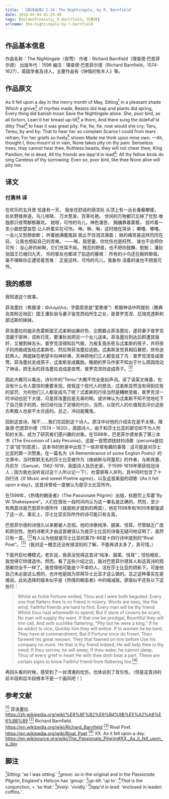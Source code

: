 ```yaml
---
title: '《英诗金库》I-34：The Nightingale, by R. Barnfield'
date: 2018-04-04 01:25:00
tags: [GoldenTreasury, R.Barnfield, 付勇林]
urlname: the-nightingale-by-r-barnfield
---
```


## 作品基本信息

作品名称：The Nightingale（夜莺）
作者：Richard Barnfield（理查德·巴恩菲尔德）
出版年代：1598
编注：理查德·巴恩菲尔德（Richard Barnfield，1574-1627），英国学者及诗人，主要作品有《钟情的牧羊人》等。

## 作品原文
As it fell upon a day
In the merry month of May,
Sitting<a href="#note1" id="note1ref"><sup>1</sup></a> in a pleasant shade
Which a grove<a href="#note2" id="note2ref"><sup>2</sup></a> of myrtles made,
Beasts did leap and plants did spring,
Every thing did banish moan
Save the Nightingale alone.
She, poor bird, as all forlorn,
Lean'd her breast up-till<a href="#note3" id="note3ref"><sup>3</sup></a> a thorn,
And there sung the dolefull'st ditty
That<a href="#note4" id="note4ref"><sup>4</sup></a> to hear it was great pity.
Fie, fie, fie, now would she cry;
Teru, Tereu, by and by:
That to hear her so complain
Scarce I could from tears refrain;
For her griefs so lively<a href="#note5" id="note5ref"><sup>5</sup></a> shown
Made me think upon mine own.
—Ah, thought I, thou mourn'st in vain,
None takes pity on thy pain:
Senseless trees, they cannot hear thee,
Ruthless beasts, they will not cheer thee;
King Pandion, he is dead,
All thy friends are lapp'd in lead<a href="#note6" id="note6ref"><sup>6</sup></a>:
All thy fellow birds do sing
Careless of thy sorrowing:
Even so, poor bird, like thee
None alive will pity me.

## 译文
### 付勇林 译
在欢乐的五月里
恰逢有一天，
我坐在舒适的荫凉处
头顶上有一丛长春藤攀援，
处处野兽奔逐，鸟儿啼啭，
万木葱茏、百草吐艳。
世间的万物都已忘掉了忧愁
唯独那只夜莺郁郁寡欢。
她呀，可怜的鸟儿，神色凄苦，
胸脯靠着蒺藜，
低吟着一支小曲悲楚哀怨
让人听着实在可怜。
啾、啾、啾，这时她在哭诉；
嘟噜、嘟噜，一会儿又愁肠欲断；
听着她满腹冤屈
我止不住泪流满面；
她的痛苦是这样历历在目，
让我也想起自己的苦难。
——唉，我思量，你忧伤也是枉然，
谁也不会把你可怜：
没心肝的树啊，它们充耳不闻，
残忍的野兽，也不把你鼓舞、慰勉；
潘狄翁国王已魂归九天，
你的挚友也都进了铅造的墓棺：
所有的小鸟还在婉转歌唱，
毫不理睬你正遭受着苦难：
正是这样，可怜的鸟儿，我象你
活着的谁也不把我可怜。

## 我的感想
我知道这个故事。

菲洛墨拉（希腊语：Φιλομήλα，字面意思是“爱歌者”）希腊神话中阿提刻（雅典及其附近地区）国王潘狄翁与妻子宙克西珀所生之女，是普罗克涅、厄瑞克透斯和部忒斯的妹妹。

菲洛墨拉的姐夫色雷斯国王忒柔斯凶暴好色，企图霸占菲洛墨拉，遂将妻子普罗克涅藏于密林，谎称已死，要潘狄翁把另一个女儿送来。菲洛墨拉到达后即遭其强奸，又被割掉舌头。普罗克涅得知后气极，为报复竟杀死与忒柔斯的孩子，并将孩子的肉做成饭给忒柔斯吃，然后带菲洛墨拉逃跑。忒柔斯发觉真相后暴怒，拼命追赶两人。两姐妹在绝望中向神祈祷，天神把他们三人都变成了鸟：普罗克涅变成夜莺，菲洛墨拉变成燕子，忒柔斯变成戴胜。晚期的罗马作家不知出于什么原因改动了神话，把无舌的菲洛墨拉说成是夜莺，普罗克涅则说成燕子。<a href="#bib1" id="bib1ref"><sup>[1]</sup></a>

因此大概可以看出，诗句中的“Tereu”大概不完全是拟声词。读了读英文维基，也没有什么令人震惊的重要发现。按我这个现代人的想法，忒柔斯显然没有得到应有的惩罚，为何他们三人都变成鸟了呢？忒柔斯的行径当然是糟糕至极，普罗克涅一时冲动也犯下大错，可是菲洛墨拉是无辜的啊。或许神认为忒柔斯不知不觉地吃下了自己孩子的肉，他已经付出了足够的代价。当然，以现代人的价值观去评价这些古希腊人也是不太合适的。总之，冲动是魔鬼。

回到这首诗。哦不……我们先回到这个诗人。原注中对他的介绍实在是不太够。理查德·巴恩菲尔德（1574 – 1620），英国诗人，由于和莎士比亚的密切却不为人所知的关系，成为了研究者们感兴趣的对象。在1598年，巴恩菲尔德发表了第三本书《The Encomion of Lady Pecunia》，这是一首赞颂钱财的诗歌（pecunia是拉丁语“钱”的意思）。这本书的附录中出现了一些非常有趣的事情：这可能是对莎士比亚的第一次赞美。在一篇名为《A Remembrance of some English Poets》的文章中，当时默默无名的莎士比亚被作为《维纳斯与阿童尼》的作者，与斯宾塞、丹尼尔（Samuel，1562-1619，英国诗人及历史家，于1599-1619年荣获桂冠诗人；因为我也没听说过这个人所以记一下）、杜雷顿等人并列。其中同时包含了十四行诗《If Music and sweet Poetrie agree》，以及这首美丽的颂歌《As it fell upon a day》，这首诗曾经一度被认为是莎士比亚所作。

在1599年，《热情的朝圣者》（The Passionate Pilgrim）出版，标题页上写着“By W. Shakespeare”。人们在很长一段时间内认为这一署名是正确的，然而，至少有两首诗是巴恩菲尔德所作（就是刚才提到的两首），他在1598年和1605年都强调了这一点。事实上，莎士比亚实际所作的诗可能只有五首。

巴恩菲尔德的诗很久以来都被人忽视。他的诗歌纯净、甜美、悦耳，尽管缺乏广度和原创性。他的诗歌天才由这首被误认为是莎士比亚的诗毫无疑问地证明了，虽然只有一首。<a href="#bib2" id="bib2ref"><sup>[2]</sup></a>有人认为他就是莎士比亚的第78-86首十四行诗中提到的“Rival Poet”。<a href="#bib3" id="bib3ref"><sup>[3]</sup></a>（我对这一概念还没有很深刻的了解，不能再讲太多了，真可惜。）

下面开启吐槽模式。老实说，我真没觉得这首诗“纯净、甜美、悦耳”；恰恰相反，我觉得它矫揉造作。然而，看了这些介绍之后，我对巴恩菲尔德其人和这首诗的观感都完全不一样了。我觉得他可能是个不幸的人，活在莎士比亚的阴影下。可是他自己未必是这么想的，也许他是因为崇拜莎士比亚才这么做的。总之这种事实在是难说。此处选择的版本似乎是《热情的朝圣者》中的缩减版，原版似乎还有以下这些行：

> Whilst as fickle Fortune smiled,
Thou and I were both beguiled.
Every one that flatters thee
Is no friend in misery.
Words are easy, like the wind;
Faithful friends are hard to find.
Every man will be thy friend
Whilst thou hast wherewith to spend;
But if store of crowns be scant,
No man will supply thy want.
If that one be prodigal,
Bountiful they will him call,
And with suchlike flattering,
"Pity but he were a king."
If he be addict to vice,
Quickly him they will entice.
If to women he be bent,
They have at commandment;
But if Fortune once do frown,
Then farewell his great renown:
They that fawned on him before
Use his company no more.
He that is thy friend indeed,
He will help thee in thy need;
If thou sorrow, he will weep;
If thou wake, he cannot sleep;
Thus of every grief in heart
He with thee doth bear a part.
These are certain signs to know
Faithful friend from flattering foe.<a href="#bib4" id="bib4ref"><sup>[4]</sup></a>

再回头看的时候，感受到了一丝清澈的忧伤，也体会到了音乐性。（但是这首诗的前半段和后半段根本不是一个画风吧！）

## 参考文献
<a id="bib1" href="#bib1ref"><sup>[1]</sup></a> 菲洛墨拉. https://zh.wikipedia.org/wiki/%E8%8F%B2%E6%B4%9B%E5%A2%A8%E6%8B%89
<a id="bib2" href="#bib2ref"><sup>[2]</sup></a> Richard Barnfield. https://en.wikipedia.org/wiki/Richard_Barnfield
<a id="bib3" href="#bib3ref"><sup>[3]</sup></a> Rival Poet. https://en.wikipedia.org/wiki/Rival_Poet
<a id="bib4" href="#bib4ref"><sup>[4]</sup></a> XX. As it fell upon a day. https://en.wikisource.org/wiki/The_Passionate_Pilgrim#XX._As_it_fell_upon_a_day

## 脚注
<a id="note1" href="#note1ref"><sup>1</sup></a>*Sitting*: 'as I was sitting.'
<a id="note2" href="#note2ref"><sup>2</sup></a>*grove*: so in the original and in the *Passionate Pilgrim*, England's Helicon has 'group.'
<a id="note3" href="#note3ref"><sup>3</sup></a>*up-till*: 'up to'.
<a id="note4" href="#note4ref"><sup>4</sup></a>*That* is the conjunction, = 'so that.'
<a id="note5" href="#note5ref"><sup>5</sup></a>*lively*: 'vividly.'
<a id="note6" href="#note6ref"><sup>6</sup></a>*lapp'd in lead*: 'enclosed in leaden coffins.'
